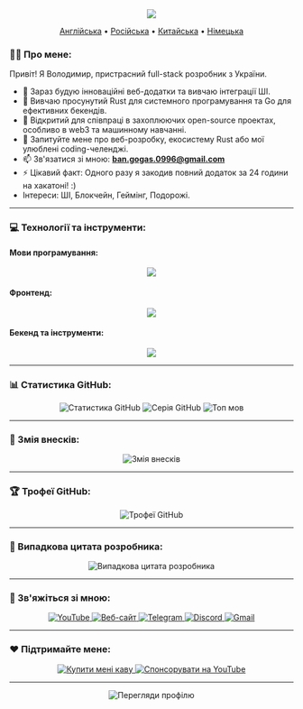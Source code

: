 <div id="header" align="center">
  <img src="https://capsule-render.vercel.app/api?type=waving&color=gradient&height=300&section=header&text=Володимир%20Банов&fontSize=90&animation=twinkling&fontAlignY=38&descAlignY=51&desc=Full-Stack%20Розробник%20%7C%20Ентузіаст%20ШІ%20%7C%20Учасник%20Open%20Source&descAlign=62"/>
  <p align="center">
    <a href="https://github.com/BANSAFAn/BANSAFAn/blob/main/README.md">Англійська</a> •
    <a href="https://github.com/BANSAFAn/BANSAFAn/blob/main/README.ru.md">Російська</a> •
    <a href="https://github.com/BANSAFAn/BANSAFAn/blob/main/README.zh-CN.md">Китайська</a> •
    <a href="https://github.com/BANSAFAn/BANSAFAn/blob/main/README.de.md">Німецька</a>
  </p>
</div>

### 👨‍💻 Про мене:

Привіт! Я Володимир, пристрасний full-stack розробник з України. 
- 🔭 Зараз будую інноваційні веб-додатки та вивчаю інтеграції ШІ.
- 🌱 Вивчаю просунутий Rust для системного програмування та Go для ефективних бекендів.
- 👯 Відкритий для співпраці в захоплюючих open-source проектах, особливо в web3 та машинному навчанні.
- 💬 Запитуйте мене про веб-розробку, екосистему Rust або мої улюблені coding-челенджі.
- 📫 Зв'язатися зі мною: **ban.gogas.0996@gmail.com**
- ⚡ Цікавий факт: Одного разу я закодив повний додаток за 24 години на хакатоні! :)
- Інтереси: ШІ, Блокчейн, Геймінг, Подорожі.

---

### 💻 Технології та інструменти:

#### Мови програмування:
<p align="center">
  <a href="https://skillicons.dev">
    <img src="https://skillicons.dev/icons?i=rust,go,ts,js,python,cpp,cs,ruby,swift" />
  </a>
</p>

#### Фронтенд:
<p align="center">
  <a href="https://skillicons.dev">
    <img src="https://skillicons.dev/icons?i=vue,react,html,css,bootstrap,tailwind" />
  </a>
</p>

#### Бекенд та інструменти:
<p align="center">
  <a href="https://skillicons.dev">
    <img src="https://skillicons.dev/icons?i=node,express,docker,git,aws,githubactions,postman" />
  </a>
</p>

---

### 📊 Статистика GitHub:
<div align="center">
  <img src="https://github-readme-stats.vercel.app/api?username=BANSAFAn&theme=tokyonight&hide_border=true&include_all_commits=true&count_private=true" alt="Статистика GitHub"/>
  <img src="https://github-readme-streak-stats.herokuapp.com/?user=BANSAFAn&theme=tokyonight&hide_border=true" alt="Серія GitHub"/>
  <img src="https://github-readme-stats.vercel.app/api/top-langs/?username=BANSAFAn&theme=tokyonight&hide_border=true&include_all_commits=true&count_private=true&layout=compact" alt="Топ мов"/>
</div>

---

### 🐍 Змія внесків:
<div align="center">
  <img src="https://raw.githubusercontent.com/BANSAFAn/BANSAFAn/output/github-contribution-grid-snake-dark.svg" alt="Змія внесків"/>
</div>

---

### 🏆 Трофеї GitHub:
<div align="center">
  <img src="https://github-profile-trophy.vercel.app/?username=BANSAFAn&theme=radical&no-frame=true&no-bg=true&margin-w=4" alt="Трофеї GitHub"/>
</div>

---

### 📝 Випадкова цитата розробника:
<div align="center">
  <img src="https://quotes-github-readme.vercel.app/api?type=horizontal&theme=radical" alt="Випадкова цитата розробника"/>
</div>

---

### 🤝 Зв'яжіться зі мною:
<div align="center">
  <a href="https://www.youtube.com/@Baneronetwo" target="_blank">
    <img src="https://img.shields.io/badge/-YouTube-FF0000?style=for-the-badge&logo=youtube&logoColor=white" alt="YouTube"/>
  </a>
  <a href="https://baneronetwo.vercel.app/" target="_blank">
    <img src="https://img.shields.io/badge/-Веб-сайт-000000?style=for-the-badge&logo=About.me&logoColor=white" alt="Веб-сайт"/>
  </a>
  <a href="https://t.me/banliveone" target="_blank">
    <img src="https://img.shields.io/badge/-Telegram-2CA5E0?style=for-the-badge&logo=telegram&logoColor=white" alt="Telegram"/>
  </a>
  <a href="https://rebrand.ly/liveone" target="_blank">
    <img src="https://img.shields.io/badge/-Discord-5865F2?style=for-the-badge&logo=discord&logoColor=white" alt="Discord"/>
  </a>
  <a href="mailto:ban.gogas.0996@gmail.com">
    <img src="https://img.shields.io/badge/-Gmail-D14836?style=for-the-badge&logo=gmail&logoColor=white" alt="Gmail"/>
  </a>
</div>

---

### ❤️ Підтримайте мене:
<div align="center">
  <a href="https://www.buymeacoffee.com/baneronetwo" target="_blank">
    <img src="https://img.shields.io/badge/Купити%20мені%20каву-FFDD00?style=for-the-badge&logo=buy-me-a-coffee&logoColor=black" alt="Купити мені каву"/>
  </a>
  <a href="https://www.youtube.com/channel/UClMebl5oW-tB2eQ-g_00e_A/join" target="_blank">
    <img src="https://img.shields.io/badge/Спонсорувати-FF0000?style=for-the-badge&logo=YouTube&logoColor=white" alt="Спонсорувати на YouTube"/>
  </a>
</div>

---

<div align="center">
  <img src="https://komarev.com/ghpvc/?username=BANSAFAn&style=flat-square&color=blue" alt="Перегляди профілю"/>
</div>